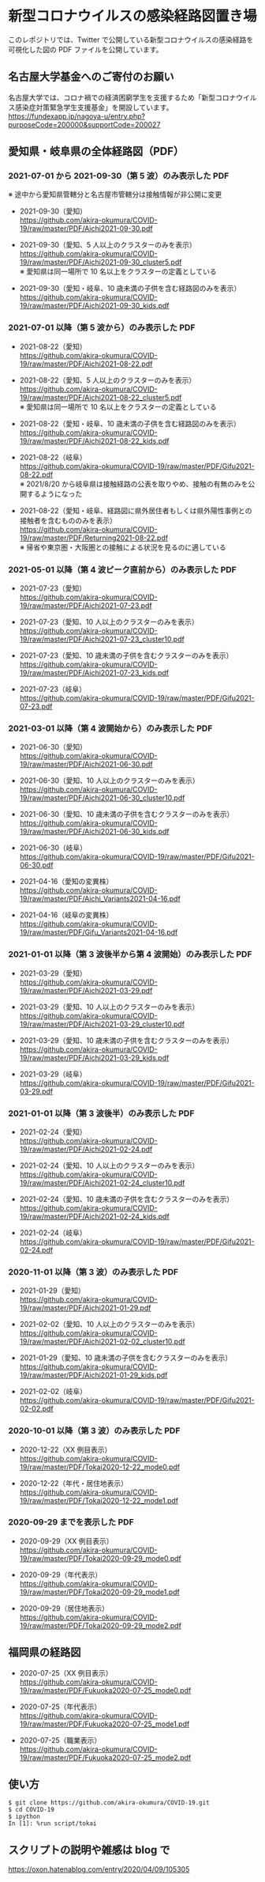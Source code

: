 # 新型コロナウイルスの感染経路図置き場

このレポジトリでは、Twitter で公開している新型コロナウイルスの感染経路を可視化した図の PDF ファイルを公開しています。

## 名古屋大学基金へのご寄付のお願い

名古屋大学では、コロナ禍での経済困窮学生を支援するため「新型コロナウイルス感染症対策緊急学生支援基金」を開設しています。
https://fundexapp.jp/nagoya-u/entry.php?purposeCode=200000&supportCode=200027

## 愛知県・岐阜県の全体経路図（PDF）

### 2021-07-01 から 2021-09-30（第 5 波）のみ表示した PDF

※ 途中から愛知県管轄分と名古屋市管轄分は接触情報が非公開に変更

- 2021-09-30（愛知）\
https://github.com/akira-okumura/COVID-19/raw/master/PDF/Aichi2021-09-30.pdf

- 2021-09-30（愛知、5 人以上のクラスターのみを表示）\
https://github.com/akira-okumura/COVID-19/raw/master/PDF/Aichi2021-09-30_cluster5.pdf \
※ 愛知県は同一場所で 10 名以上をクラスターの定義としている

- 2021-09-30（愛知・岐阜、10 歳未満の子供を含む経路図のみを表示）\
https://github.com/akira-okumura/COVID-19/raw/master/PDF/Aichi2021-09-30_kids.pdf

### 2021-07-01 以降（第 5 波から）のみ表示した PDF

- 2021-08-22（愛知）\
https://github.com/akira-okumura/COVID-19/raw/master/PDF/Aichi2021-08-22.pdf

- 2021-08-22（愛知、5 人以上のクラスターのみを表示）\
https://github.com/akira-okumura/COVID-19/raw/master/PDF/Aichi2021-08-22_cluster5.pdf \
※ 愛知県は同一場所で 10 名以上をクラスターの定義としている

- 2021-08-22（愛知・岐阜、10 歳未満の子供を含む経路図のみを表示）\
https://github.com/akira-okumura/COVID-19/raw/master/PDF/Aichi2021-08-22_kids.pdf

- 2021-08-22（岐阜）\
https://github.com/akira-okumura/COVID-19/raw/master/PDF/Gifu2021-08-22.pdf \
※ 2021/8/20 から岐阜県は接触経路の公表を取りやめ、接触の有無のみを公開するようになった

- 2021-08-22（愛知・岐阜、経路図に県外居住者もしくは県外陽性事例との接触者を含むもののみを表示）\
https://github.com/akira-okumura/COVID-19/raw/master/PDF/Returning2021-08-22.pdf \
※ 帰省や東京圏・大阪圏との接触による状況を見るのに適している

### 2021-05-01 以降（第 4 波ピーク直前から）のみ表示した PDF

- 2021-07-23（愛知）\
https://github.com/akira-okumura/COVID-19/raw/master/PDF/Aichi2021-07-23.pdf

- 2021-07-23（愛知、10 人以上のクラスターのみを表示）\
https://github.com/akira-okumura/COVID-19/raw/master/PDF/Aichi2021-07-23_cluster10.pdf

- 2021-07-23（愛知、10 歳未満の子供を含むクラスターのみを表示）\
https://github.com/akira-okumura/COVID-19/raw/master/PDF/Aichi2021-07-23_kids.pdf

- 2021-07-23（岐阜）\
https://github.com/akira-okumura/COVID-19/raw/master/PDF/Gifu2021-07-23.pdf

### 2021-03-01 以降（第 4 波開始から）のみ表示した PDF

- 2021-06-30（愛知）\
https://github.com/akira-okumura/COVID-19/raw/master/PDF/Aichi2021-06-30.pdf

- 2021-06-30（愛知、10 人以上のクラスターのみを表示）\
https://github.com/akira-okumura/COVID-19/raw/master/PDF/Aichi2021-06-30_cluster10.pdf

- 2021-06-30（愛知、10 歳未満の子供を含むクラスターのみを表示）\
https://github.com/akira-okumura/COVID-19/raw/master/PDF/Aichi2021-06-30_kids.pdf

- 2021-06-30（岐阜）\
https://github.com/akira-okumura/COVID-19/raw/master/PDF/Gifu2021-06-30.pdf

- 2021-04-16（愛知の変異株）\
https://github.com/akira-okumura/COVID-19/raw/master/PDF/Aichi_Variants2021-04-16.pdf

- 2021-04-16（岐阜の変異株）\
https://github.com/akira-okumura/COVID-19/raw/master/PDF/Gifu_Variants2021-04-16.pdf

### 2021-01-01 以降（第 3 波後半から第 4 波開始）のみ表示した PDF

- 2021-03-29（愛知）\
https://github.com/akira-okumura/COVID-19/raw/master/PDF/Aichi2021-03-29.pdf

- 2021-03-29（愛知、10 人以上のクラスターのみを表示）\
https://github.com/akira-okumura/COVID-19/raw/master/PDF/Aichi2021-03-29_cluster10.pdf

- 2021-03-29（愛知、10 歳未満の子供を含むクラスターのみを表示）\
https://github.com/akira-okumura/COVID-19/raw/master/PDF/Aichi2021-03-29_kids.pdf

- 2021-03-29（岐阜）\
https://github.com/akira-okumura/COVID-19/raw/master/PDF/Gifu2021-03-29.pdf

### 2021-01-01 以降（第 3 波後半）のみ表示した PDF

- 2021-02-24（愛知）\
https://github.com/akira-okumura/COVID-19/raw/master/PDF/Aichi2021-02-24.pdf

- 2021-02-24（愛知、10 人以上のクラスターのみを表示）\
https://github.com/akira-okumura/COVID-19/raw/master/PDF/Aichi2021-02-24_cluster10.pdf

- 2021-02-24（愛知、10 歳未満の子供を含むクラスターのみを表示）\
https://github.com/akira-okumura/COVID-19/raw/master/PDF/Aichi2021-02-24_kids.pdf

- 2021-02-24（岐阜）\
https://github.com/akira-okumura/COVID-19/raw/master/PDF/Gifu2021-02-24.pdf


### 2020-11-01 以降（第 3 波）のみ表示した PDF

- 2021-01-29（愛知）\
https://github.com/akira-okumura/COVID-19/raw/master/PDF/Aichi2021-01-29.pdf

- 2021-02-02（愛知、10 人以上のクラスターのみを表示）\
https://github.com/akira-okumura/COVID-19/raw/master/PDF/Aichi2021-02-02_cluster10.pdf

- 2021-01-29（愛知、10 歳未満の子供を含むクラスターのみを表示）\
https://github.com/akira-okumura/COVID-19/raw/master/PDF/Aichi2021-01-29_kids.pdf

- 2021-02-02（岐阜）\
https://github.com/akira-okumura/COVID-19/raw/master/PDF/Gifu2021-02-02.pdf

### 2020-10-01 以降（第 3 波）のみ表示した PDF

- 2020-12-22（XX 例目表示）\
https://github.com/akira-okumura/COVID-19/raw/master/PDF/Tokai2020-12-22_mode0.pdf

- 2020-12-22（年代・居住地表示）\
https://github.com/akira-okumura/COVID-19/raw/master/PDF/Tokai2020-12-22_mode1.pdf

### 2020-09-29 までを表示した PDF

- 2020-09-29（XX 例目表示）\
https://github.com/akira-okumura/COVID-19/raw/master/PDF/Tokai2020-09-29_mode0.pdf

- 2020-09-29（年代表示）\
https://github.com/akira-okumura/COVID-19/raw/master/PDF/Tokai2020-09-29_mode1.pdf

- 2020-09-29（居住地表示）\
https://github.com/akira-okumura/COVID-19/raw/master/PDF/Tokai2020-09-29_mode2.pdf

## 福岡県の経路図

- 2020-07-25（XX 例目表示）\
https://github.com/akira-okumura/COVID-19/raw/master/PDF/Fukuoka2020-07-25_mode0.pdf

- 2020-07-25（年代表示）\
https://github.com/akira-okumura/COVID-19/raw/master/PDF/Fukuoka2020-07-25_mode1.pdf

- 2020-07-25（職業表示）\
https://github.com/akira-okumura/COVID-19/raw/master/PDF/Fukuoka2020-07-25_mode2.pdf

## 使い方
```
$ git clone https://github.com/akira-okumura/COVID-19.git
$ cd COVID-19
$ ipython
In [1]: %run script/tokai
```

## スクリプトの説明や雑感は blog で

https://oxon.hatenablog.com/entry/2020/04/09/105305
